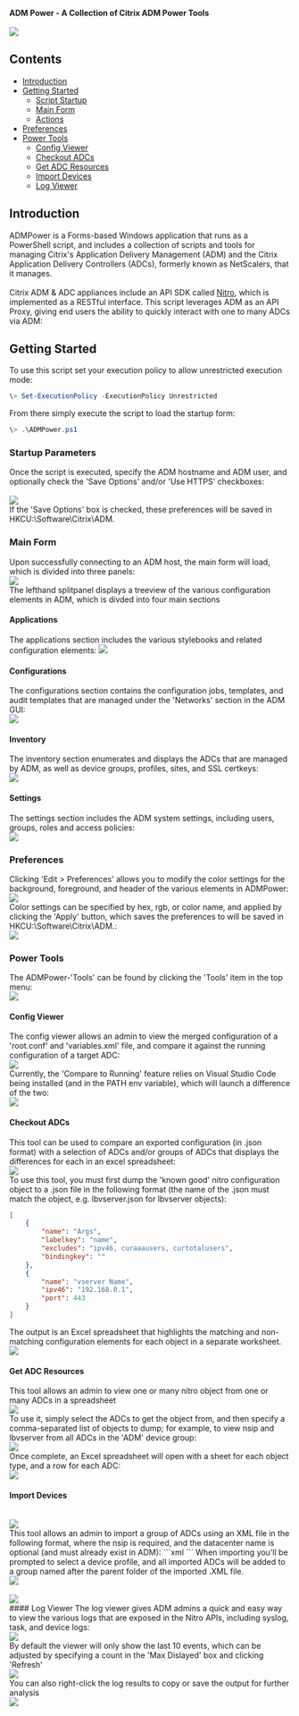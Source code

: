 __ADM Power - A Collection of Citrix ADM Power Tools__
<br><br><img src=".\images\ADMPower.png"/><br>
## Contents
+ [Introduction](#intro)
+ [Getting Started](#gettingstarted)
    - [Script Startup](#startup)
    - [Main Form](#mainform)
    - [Actions](#actions)
+ [Preferences](#prefs)
+ [Power Tools](#powertools)
    - [Config Viewer](#configviewer)
    - [Checkout ADCs](#checkadcs)
    - [Get ADC Resources](#getadcresources)
    - [Import Devices](#importdevices)
    - [Log Viewer](#logviewer)
<a name="intro"></a>
## Introduction
ADMPower is a Forms-based Windows application that runs as a PowerShell script, and includes a collection of scripts and tools for managing Citrix's Application Delivery Management (ADM) and the Citrix Application Delivery Controllers (ADCs), formerly known as NetScalers, that it manages.
<br><br>
Citrix ADM & ADC appliances include an API SDK called [Nitro](https://www.citrix.com/community/citrix-developer/netscaler/nitro-sdk.html), which is implemented as a RESTful interface.
This script leverages ADM as an API Proxy, giving end users the ability to quickly interact with one to many ADCs via ADM:
<a name="gettingstarted"></a>
## Getting Started
To use this script set your execution policy to allow unrestricted execution mode:
```powershell 
\> Set-ExecutionPolicy -ExecutionPolicy Unrestricted
```
From there simply execute the script to load the startup form:
```powershell
\> .\ADMPower.ps1
```
<a name="startup"></a>
### Startup Parameters
Once the script is executed, specify the ADM hostname and ADM user, and optionally check the 'Save Options' and/or 'Use HTTPS' checkboxes:<br>
<br>
<img src=".\images\startup.png"/>
<br>
If the 'Save Options' box is checked, these preferences will be saved in HKCU:\Software\Citrix\ADM.
<a name="mainform"></a>
### Main Form
Upon successfully connecting to an ADM host, the main form will load, which is divided into three panels:<br>
<img src=".\images\mainform.png"/>
<br>
The lefthand splitpanel displays a treeview of the various configuration elements in ADM, which is divded into four main sections
#### Applications 
The applications section includes the various stylebooks and related configuration elements:
<img src=".\images\applications.png"/>
#### Configurations
The configurations section contains the configuration jobs, templates, and audit templates that are managed under the 'Networks' section in the ADM GUI:<br>
<img src=".\images\configs.png"/>
#### Inventory
The inventory section enumerates and displays the ADCs that are managed by ADM, as well as device groups, profiles, sites, and SSL certkeys:
<br>
<img src=".\images\inventory.png"/>
#### Settings
The settings section includes the ADM system settings, including users, groups, roles and access policies:
<br>
<img src=".\images\settings.png"/>
<br>
<a name="prefs"></a>
### Preferences
Clicking 'Edit > Preferences' allows you to modify the color settings for the background, foreground, and header of the various elements in ADMPower:
<br>
<img src=".\images\edit_preferences.png"/>
<br>
Color settings can be specified by hex, rgb, or color name, and applied by clicking the 'Apply' button, which saves the preferences to will be saved in HKCU:\Software\Citrix\ADM.:
<br>
<img src=".\images\colors.png"/>
<a name="powertools"></a>
### Power Tools
The ADMPower-'Tools' can be found by clicking the 'Tools' item in the top menu:
<br>
<img src=".\images\config_viewer.png"/>
<br>
<a name="configviewer"></a>
#### Config Viewer
The config viewer allows an admin to view the merged configuration of a 'root.conf' and 'variables.xml' file, and compare it against the running configuration of a target ADC:
<br>
<img src=".\images\configviewer.png"/>
<br>
Currently, the 'Compare to Running' feature relies on Visual Studio Code being installed (and in the PATH env variable), which will launch a difference of the two:
<br>
<img src=".\images\diff.png"/>
<br>
<a name="checkadcs"></a>
#### Checkout ADCs
This tool can be used to compare an exported configuration (in .json format) with a selection of ADCs and/or groups of ADCs that displays the differences for each in an excel spreadsheet:
<br>
<img src=".\images\checkout_adc.png"/>
<br>
To use this tool, you must first dump the 'known good' nitro configuration object to a .json file in the following format (the name of the .json must match the object, e.g. lbvserver.json for lbvserver objects):
```json
[
    {
        "name": "Args",
        "labelkey": "name",
        "excludes": "ipv46, curaaausers, curtotalusers",
        "bindingkey": ""
    },
    {
        "name": "vserver Name",
        "ipv46": "192.168.0.1",
        "port": 443
    }
]
```
The output is an Excel spreadsheet that highlights the matching and non-matching configuration elements for each object in a separate worksheet.
<br>
<img src=".\images\lbvserver.png"/>
<br>
<a name="getadcresources"></a>
#### Get ADC Resources
This tool allows an admin to view one or many nitro object from one or many ADCs in a spreadsheet
<br>
<img src=".\images\get_adc_resources.png"/>
<br>
To use it, simply select the ADCs to get the object from, and then specify a comma-separated list of objects to dump; for example, to view nsip and lbvserver from all ADCs in the 'ADM' device group:
<br>
<img src=".\images\get-resources.png"/>
<br>
Once complete, an Excel spreadsheet will open with a sheet for each object type, and a row for each ADC:
<br>
<img src=".\images\get-resource-output.png"/>
<br>
<a name="importdevices"></a>
#### Import Devices
<br>
<img src=".\images\import_devices.png"/>
<br>
This tool allows an admin to import a group of ADCs using an XML file in the following format, where the nsip is required, and the datacenter name is optional (and must already exist in ADM):
```xml
<?xml version="1.0" encoding="UTF-8"?>
<!DOCTYPE properties SYSTEM "inputfile.dtd"[]>
<properties>
    <global>
        <param name="name" value="value" />
    </global>
    <device name="192.168.86.11">
        <param name="hostname" value="adc1"/>
        <param name="nsip" value="192.168.86.11"/>        
        <param name="datacenter" value="dc1"/>
        <param name="group" value="group1"/>
    </device>
    <device name="192.168.86.12">
        <param name="hostname" value="adc2"/>
        <param name="nsip" value="192.168.86.12"/>
        <param name="datacenter" value="dc2"/>
        <param name="group" value="group2"/>
    </device>
</properties>
```
When importing you'll be prompted to select a device profile, and all imported ADCs will be added to a group named after the parent folder of the imported .XML file.
<br>
<img src=".\images\device_profile.png"/>
<br>
<br>
<img src=".\images\added_adcs.png"/>
<br>
<a name="logviewer"></a>
#### Log Viewer
The log viewer gives ADM admins a quick and easy way to view the various logs that are exposed in the Nitro APIs, including syslog, task, and device logs:
<br>
<img src=".\images\log_types.png"/>
<br>
By default the viewer will only show the last 10 events, which can be adjusted by specifying a count in the 'Max Dislayed' box and clicking 'Refresh'
<br>
<img src=".\images\logs.png"/>
<br>
You can also right-click the log results to copy or save the output for further analysis
<br>
<img src=".\images\log_right-click.png"/>
<br>
